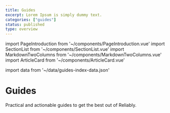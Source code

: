 ```yaml
---
title: Guides
excerpt: Lorem Ipsum is simply dummy text.
categories: ["guides"]
status: published
type: overview
---
```

import PageIntroduction from '~/components/PageIntroduction.vue'
import SectionList from '~/components/SectionList.vue'
import MarkdownTwoColumns from '~/components/MarkdownTwoColumns.vue'
import ArticleCard from '~/components/ArticleCard.vue'

import data from '~/data/guides-index-data.json'

# Guides

<PageIntroduction>
  Practical and actionable guides to get the best out of Reliably.
</PageIntroduction>


<MarkdownTwoColumns>
  <ArticleCard
    title="Scan a Kubernetes Manifest"
    description="Use the Reliably CLI to scan a Kubernetes manifest and make your infrastructure more reliable in minutes."
    link="/guides/scan-infrastructure/kubernetes-manifest/"
  />
  <ArticleCard
    title="Define and Measure SLOs"
    description="Use the Reliably CLI to define Service Level Objectives and measure your System's indicators."
    link="/guides/slo/"
  />

</MarkdownTwoColumns>

<SectionList
    title="Scan your Infrastructure"
    categoryName="scan-infrastructure"
    description="Scans your manifests and clusters with the Reliably CLI."
    link="/guides/scan-infrastructure/"
    :list="data['scan-infrastructure'].links"
/>

<SectionList
    title="Service Level Objectives"
    categoryName="slo"
    description="Declare and measure SLOs in the CLI."
    link="/guides/slo/"
    :list="data['slo-links'].links"
/>

<SectionList
    title="CI Pipeline"
    categoryName="ci-pipeline"
    description="Run Reliably as part of your CI pipeline."
    link="/guides/ci-pipeline/"
    :list="data['ci-pipeline'].links"
/>

<SectionList
    title="How It Works"
    categoryName="how-it-works"
    description="Discover how Reliably works under the hood."
    link="/guides/how-it-works/"
    :list="data['how-it-works'].links"
/>